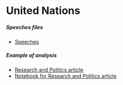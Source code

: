 # United Nations

##### Speeches files
* [Speeches](files/UNGDC_1970-2017.zip)

##### Example of analysis
* [Research and Politics article](http://journals.sagepub.com/doi/abs/10.1177/2053168017712821)
* [Notebook for Research and Politics article](files/RAP.nb.html)
